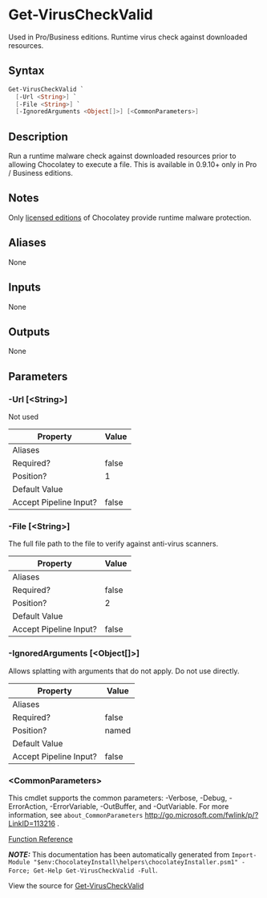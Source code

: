 ﻿---
Title: Get-VirusCheckValid
Description: Information on Get-VirusCheckValid function
RedirectFrom: docs/helpers-get-virus-check-valid
ShowInNavbar: false
ShowInSidebar: false
---

# Get-VirusCheckValid

<!-- This documentation is automatically generated from https://github.com/chocolatey/choco/tree/stable/src/chocolatey.resources/helpers/functions/Get-VirusCheckValid.ps1 using https://github.com/chocolatey/choco/tree/stable/GenerateDocs.ps1. Contributions are welcome at the original location(s). -->

Used in Pro/Business editions. Runtime virus check against downloaded
resources.

## Syntax

~~~powershell
Get-VirusCheckValid `
  [-Url <String>] `
  [-File <String>] `
  [-IgnoredArguments <Object[]>] [<CommonParameters>]
~~~

## Description

Run a runtime malware check against downloaded resources prior to
allowing Chocolatey to execute a file. This is available in 0.9.10+ only
in Pro / Business editions.

## Notes

Only [licensed editions](https://chocolatey.org/compare) of Chocolatey provide runtime malware protection.

## Aliases

None

## Inputs

None

## Outputs

None

## Parameters

###  -Url [&lt;String&gt;]
Not used

Property               | Value
---------------------- | -----
Aliases                |
Required?              | false
Position?              | 1
Default Value          |
Accept Pipeline Input? | false

###  -File [&lt;String&gt;]
The full file path to the file to verify against anti-virus scanners.

Property               | Value
---------------------- | -----
Aliases                |
Required?              | false
Position?              | 2
Default Value          |
Accept Pipeline Input? | false

###  -IgnoredArguments [&lt;Object[]&gt;]
Allows splatting with arguments that do not apply. Do not use directly.

Property               | Value
---------------------- | -----
Aliases                |
Required?              | false
Position?              | named
Default Value          |
Accept Pipeline Input? | false

### &lt;CommonParameters&gt;

This cmdlet supports the common parameters: -Verbose, -Debug, -ErrorAction, -ErrorVariable, -OutBuffer, and -OutVariable. For more information, see `about_CommonParameters` http://go.microsoft.com/fwlink/p/?LinkID=113216 .



[Function Reference](./reference)

***NOTE:*** This documentation has been automatically generated from `Import-Module "$env:ChocolateyInstall\helpers\chocolateyInstaller.psm1" -Force; Get-Help Get-VirusCheckValid -Full`.

View the source for [Get-VirusCheckValid](https://github.com/chocolatey/choco/tree/stable/src/chocolatey.resources/helpers/functions/Get-VirusCheckValid.ps1)
